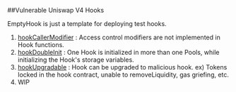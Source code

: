 ##Vulnerable Uniswap V4 Hooks

EmptyHook is just a template for deploying test hooks.

1. [hookCallerModifier](https://github.com/Entropy1110/vuln-hooks/tree/main/hookCallerModifier) : Access control modifiers are not implemented in Hook functions.
2. [hookDoubleInit](https://github.com/Entropy1110/vuln-hooks/tree/main/hookDoubleInit) : One Hook is initialized in more than one Pools, while initializing the Hook's storage variables.
3. [hookUpgradable](https://github.com/Entropy1110/vuln-hooks/tree/main/hookUpgradable) : Hook can be upgraded to malicious hook. ex) Tokens locked in the hook contract, unable to removeLiquidity, gas griefing, etc.
4. WIP
